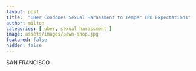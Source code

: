 ```yaml
---
layout: post
title:  "UBer Condones Sexual Harassment to Temper IPO Expectations"
author: milton
categories: [ uber, sexual harassment ]
image: assets/images/pawn-shop.jpg
featured: false
hidden: false
---
```


SAN FRANCISCO - 
